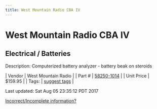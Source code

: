 ```yaml
---
title: West Mountain Radio CBA IV
---
```


# West Mountain Radio CBA IV
## Electrical / Batteries
Description: 	Computerized battery analyzer - battery beak on steroids 

| Vendor | West Mountain Radio | 
| Part # | [58250-1014](http://www.westmountainradio.com/product_info.php?products_id=cba4) | 
| Unit Price | $159.95 | 
| Tags: | [suggest tags](https://docs.google.com/forms/d/e/1FAIpQLSeWyY8v3RgOty-MyWmh9U0iivNYN_molChYyS-0U-o-kOAv_g/viewform) | 

Last updated: Sat Aug 05 23:35:12 PDT 2017

 [Incorrect/Incomplete information?](https://docs.google.com/forms/d/e/1FAIpQLSeWyY8v3RgOty-MyWmh9U0iivNYN_molChYyS-0U-o-kOAv_g/viewform)